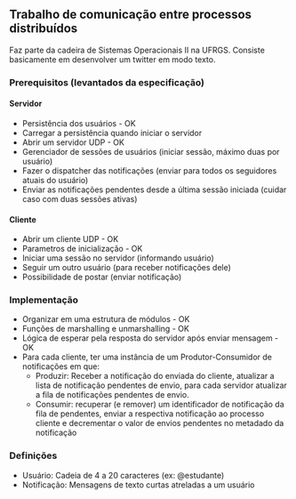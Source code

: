 ## Trabalho de comunicação entre processos distribuídos

Faz parte da cadeira de Sistemas Operacionais II na UFRGS. Consiste basicamente em desenvolver um twitter em modo texto.

### Prerequisitos (levantados da especificação)

#### Servidor
* Persistência dos usuários - OK
* Carregar a persistência quando iniciar o servidor
* Abrir um servidor UDP - OK
* Gerenciador de sessões de usuários (iniciar sessão, máximo duas por usuário)
* Fazer o dispatcher das notificações (enviar para todos os seguidores atuais do usuário)
* Enviar as notificações pendentes desde a última sessão iniciada (cuidar caso com duas sessões ativas)

#### Cliente
* Abrir um cliente UDP - OK
* Parametros de inicialização - OK
* Iniciar uma sessão no servidor (informando usuário)
* Seguir um outro usuário (para receber notificações dele)
* Possibilidade de postar (enviar notificação)

### Implementação
* Organizar em uma estrutura de módulos - OK
* Funções de marshalling e unmarshalling - OK
* Lógica de esperar pela resposta do servidor após enviar mensagem - OK
* Para cada cliente, ter uma instância de um Produtor-Consumidor de notificações em que:
    * Produzir: Receber a notificação do enviada do cliente, atualizar a 
    lista de notificação pendentes de envio, para cada servidor atualizar 
    a fila de notificações pendentes de envio.
    * Consumir: recuperar (e remover) um identificador de notificação da 
    fila de pendentes, enviar a respectiva notificação ao processo cliente 
    e decrementar o valor de envios pendentes no metadado da notificação

### Definições
* Usuário: Cadeia de 4 a 20 caracteres (ex: @estudante)
* Notificação: Mensagens de texto curtas atreladas a um usuário